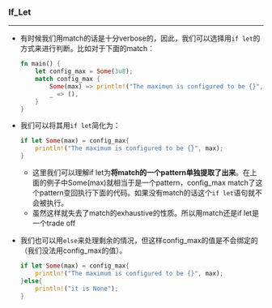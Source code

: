 ### If_Let

---

+ 有时候我们用match的话是十分verbose的，因此，我们可以选择用`if let`的方式来进行判断。比如对于下面的match：

  ```rust
  fn main() {
      let config_max = Some(3u8);
      match config_max {
          Some(max) => println!("The maximun is configured to be {}", max),
          _ => (),
      }
  }
  ```

+ 我们可以将其用`if let`简化为：

  ```rust
  if let Some(max) = config_max{
      println!("The maximum is configured to be {}", max);
  }
  ```

  + 这里我们可以理解if let为**将match的一个pattern单独提取了出来**。在上面的例子中Some(max)就相当于是一个pattern，config_max match了这个pattern变回执行下面的代码。如果没有match的话这个`if let`语句就不会被执行。
  + 虽然这样就失去了match的exhaustive的性质。所以用match还是if let是一个trade off

+ 我们也可以用`else`来处理剩余的情况，但这样config_max的值是不会绑定的（我们没法用config_max的值）。

  ```rust
  if let Some(max) = config_max{
      println!("The maximum is configured to be {}", max);
  }else{
      println!("it is None");
  }
  ```

  

